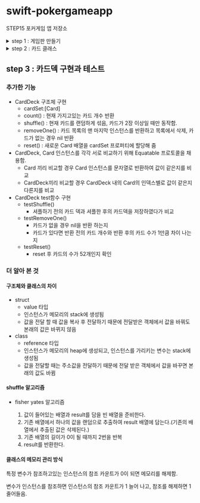 # swift-pokergameapp
STEP15 포커게임 앱 저장소

<details>
<summary>step 1 : 게임판 만들기</summary>
<div markdown="1">

## step 1 : 게임판 만들기

<img width="300" alt="image" src="https://user-images.githubusercontent.com/37682858/74084348-89d00680-4ab1-11ea-8449-c8de4036aa7e.png">

### 추가한 기능

* 오토레이아웃 사용을 위해 다음과 같은 코드 추가

  * ```swift
    translatesAutoresizingMaskIntoConstraints = false
    ```

  * 스토리보드에서 constraint를 설정해주면 위 코드가 자동으로 실행 되지만, viewController에서 코드로 constraint를 적용해주면 자동으로 실행 안됨.

  

* 배경 이미지 설정

  ``` swift
  self.view.backgroundColor = UIColor(patternImage: #imageLiteral(resourceName: "bg_pattern"))
  self.view.addSubview(stackView)
  ```

  asset에 있는 bg_pattern이라는 이미지를 불러와서 패턴 이미지를 배경으로 설정 해줌

  

* 카드 이미지 추가

  * rootView에 stackView를 삽입하여 여러장의 imageView를 추가할 수 있게 함.

    ```swift
    self.view.addSubview(stackView)
    ```

  * stackView에 constraint를 설정하여 디스플레이의 크기가 달라져도 항상 동일한 비율 유지하도록 함.

    ``` swift
    self.stackView.topAnchor.constraint(equalTo: self.view.topAnchor, constant: 50).isActive=true
    self.stackView.leadingAnchor.constraint(equalTo: self.view.leadingAnchor, constant: 5).isActive=true
    self.stackView.trailingAnchor.constraint(equalTo: self.view.trailingAnchor, constant: -5).isActive=true
    ```

  * imageView의 constraint를 설정하여 항상 가로 : 세로의 비율이 1:1.27이 되도록 설정

    ``` swift
    imageView.heightAnchor.constraint(equalTo: imageView.widthAnchor, multiplier: 1.27).isActive=true
    ```


2020.02.08

</div>
</details>



<details>
<summary>step 2 : 카드 클래스</summary>
<div markdown="1">

## step 2 : 카드 클래스

<img width="1000" alt="image" src="https://user-images.githubusercontent.com/37682858/74120729-e3e2e000-4c07-11ea-81ee-432166f029e1.png">



### 추가한 기능

* Card class 추가

  * 카드의 모양과 숫자(문자)를 정의하는 enum을 class 내 nested하게 구현

  * 카드의 모양과 숫자(문자)를 저장하는 rank,suit 변수 생성

  * CustomStringConvertible 프로토콜을 채용하여 Card 인스턴스를 문자열로 반환하는 표현 제공 

    ```swift
    extension Card:CustomStringConvertible{
        var description: String {
            return String(self.suit.rawValue)+self.rankString
        }
    }
    ```

  * enum에 CaseIterable 프로토콜을 채용하여 추후 Card 객체 생성 시 enum을 collection으로 반환하여 순환하며 생성 가능

* ViewController 클래스에서 Card 인스턴스 생성 후 출력 함.



2020.02.10

</div>
</details>



## step 3 : 카드덱 구현과 테스트

### 추가한 기능

* CardDeck 구조체 구현
  * cardSet:[Card]
  * count() : 현재 가지고있는 카드 개수 반환
  * shuffle() : 현재 카드를 랜덤하게 섞음, 카드가 2장 이상일 때만 동작함.
  * removeOne() : 카드 목록의 맨 마지막 인스턴스를 반환하고 목록에서 삭제, 카드가 없는 경우 nil 반환
  * reset() : 새로운 Card 배열을 cardSet 프로퍼티에 할당해 줌
* CardDeck, Card 인스턴스를 각각 서로 비교하기 위해 Equatable 프로토콜을 채용함.
  * Card 끼리 비교할 경우 Card 인스턴스를 문자열로 반환하여 값이 같은지를 비교
  * CardDeck끼리 비교할 경우 CardDeck 내의 Card의 인덱스별로 값이 같은지 다른지를 비교
* CardDeck test함수 구현
  * testShuffle()
    * 셔플하기 전의 카드 덱과 셔플한 후의 카드덱을 저장하였다가 비교
  * testRemoveOne()
    * 카드가 없을 경우 nil을 반환 하는지
    * 카드가 있다면 반환 전의 카드 개수와 반환 후의 카드 수가 1만큼 차이 나는지
  * testReset()
    * reset 후 카드의 수가 52개인지 확인



### 더 알아 본 것

#### 구조체와 클래스의 차이

* struct
  * value 타입
  * 인스턴스가 메모리의 stack에 생성됨
  * 값을 전달 할 때 값을 복사 후 전달하기 때문에 전달받은 객체에서 값을 바꿔도 본래의 값은 바뀌지 않음
* class
  * reference 타입
  * 인스턴스가 메모리의 heap에 생성되고, 인스턴스를 가리키는 변수는 stack에 생성됨
  * 값을 전달할 때는 주소값을 전달하기 때문에 전달 받은 객체에서 값을 바꾸면 본래의 값도 바뀜

#### shuffle 알고리즘

* fisher yates 알고리즘

  1. 값이 들어있는 배열과 result를 담을 빈 배열을 준비한다.
  2. 기존 배열에서 하나의 값을 랜덤으로 추출하여 result 배열에 담는다.(기존의 배열에서 추출된 값은 삭제된다.)
  3. 기존 배열의 길이가 0이 될 때까지 2번을 반복
  4. result를 반환한다.

  

#### 클래스의 메모리 관리 방식

특정 변수가 참조하고있는 인스턴스의 참조 카운트가 0이 되면 메모리를 해제함.

변수가 인스턴스를 참조하면 인스턴스의 참조 카운트가 1 늘어 나고, 참조를 해제하면 1 줄어들음.

